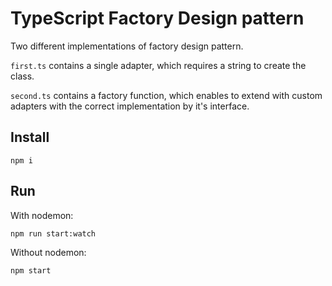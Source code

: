 # TypeScript Factory Design pattern

Two different implementations of factory design pattern.

`first.ts` contains a single adapter, which requires a string to create the class.

`second.ts` contains a factory function, which enables to extend with custom adapters with the correct implementation by it's interface.

## Install

```
npm i
```

## Run

With nodemon:

```
npm run start:watch
```

Without nodemon:

```
npm start
```
